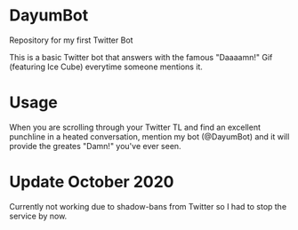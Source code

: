 # DayumBot
Repository for my first Twitter Bot

This is a basic Twitter bot that answers with the famous "Daaaamn!" Gif (featuring Ice Cube) everytime someone mentions it.

# Usage
When you are scrolling through your Twitter TL and find an excellent punchline in a heated conversation, mention my bot (@DayumBot) and it will provide the greates "Damn!" you've ever seen.

# Update October 2020
Currently not working due to shadow-bans from Twitter so I had to stop the service by now.
